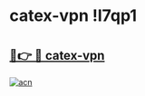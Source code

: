 # catex-vpn !l7qp1

# <h2><a href="https://smse92.esa.edu.pl?title=catex-vpn&ref=l7qp1">🔗👉 🔴 catex-vpn</a></h2>

[![acn](https://github.com/user-attachments/assets/0f9c940e-d8b0-45ae-aac7-cd30a18b3e1c)](https://smse92.esa.edu.pl?title=catex-vpn&ref=l7qp1)

